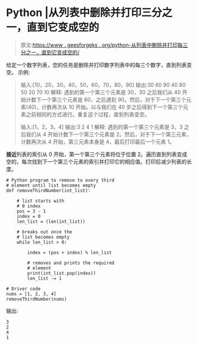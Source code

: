 # Python |从列表中删除并打印三分之一，直到它变成空的

> 原文:[https://www . geesforgeks . org/python-从列表中删除并打印每三分之一，直到它变成空的/](https://www.geeksforgeeks.org/python-remove-and-print-every-third-from-list-until-it-becomes-empty/)

给定一个数字列表，您的任务是删除并打印数字列表中的每三个数字，直到列表变空。
示例:

> 输入:[10，20，30，40，50，60，70，80，90]
> 输出:30 60 90 40 80 50 20 70 10
> 解释:
> 遇到的第一个第三个元素是 30，30 之后我们从 40 开始计数下一个第三个元素是 60，之后遇到 90。然后，对于下一个第三个元素(40)，计数再次从 10 开始。以与我们在 40 岁之后得到下一个第三个元素之前相同的方式进行。重复这个过程，直到列表变空。
> 
> 输入:[1，2，3，4]
> 输出:3 2 4 1
> 解释:
> 遇到的第一个第三个元素是 3，3 之后我们从 4 开始计数下一个第三个元素是 2。然后，对于下一个第三元素，计数再次从 4 开始，第三元素本身是 4，最后打印最后一个元素 1。

**接近**列表的索引从 0 开始，第一个第三个元素将位于位置 2。遍历直到列表变成空的，每次找到下一个第三个元素的索引并打印它的相应值。打印后减少列表的长度。

```
# Python program to remove to every third
# element until list becomes empty
def removeThirdNumber(int_list):

    # list starts with
    # 0 index
    pos = 3 - 1
    index = 0
    len_list = (len(int_list))

    # breaks out once the
    # list becomes empty
    while len_list > 0: 

        index = (pos + index) % len_list

        # removes and prints the required
        # element
        print(int_list.pop(index)) 
        len_list -= 1

# Driver code
nums = [1, 2, 3, 4] 
removeThirdNumber(nums)
```

输出:

```
3
2
4
1

```